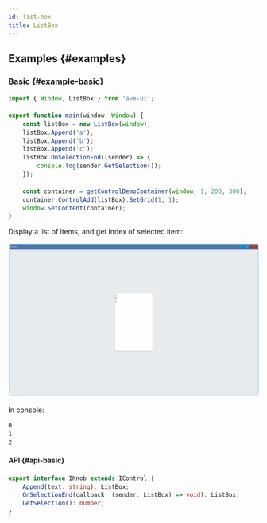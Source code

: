 ```yaml
---
id: list-box
title: ListBox
---
```


## Examples {#examples}

### Basic {#example-basic}

```ts {5-10}
import { Window, ListBox } from 'ave-ui';

export function main(window: Window) {
    const listBox = new ListBox(window);
    listBox.Append('a');
    listBox.Append('b');
    listBox.Append('c');
    listBox.OnSelectionEnd((sender) => {
        console.log(sender.GetSelection());
    });

    const container = getControlDemoContainer(window, 1, 200, 300);
    container.ControlAdd(listBox).SetGrid(1, 1);
    window.SetContent(container);
}
```

Display a list of items, and get index of selected item:

![list box basic](./assets/list-box-basic.gif)

In console:

```bash
0
1
2
```

#### API {#api-basic}

```ts
export interface IKnob extends IControl {
    Append(text: string): ListBox;
    OnSelectionEnd(callback: (sender: ListBox) => void): ListBox;
    GetSelection(): number;
}
```
